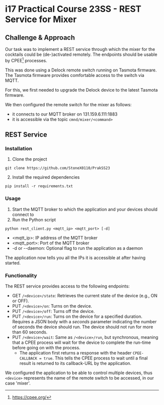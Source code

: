 # i17 Practical Course 23SS - REST Service for Mixer
## Challenge & Approach
Our task was to implement a REST service through which the mixer for the cocktails could be (de-)activated remotely.
The endpoints should be usable by CPEE[^1] processes.
[^1]: https://cpee.org/

This was done using a Delock remote switch running on Tasmota firmware.
The Tasmota firmware provides comfortable access to the switch via MQTT.

For this, we first needed to upgrade the Delock device to the latest Tasmota firmware.

We then configured the remote switch for the mixer as follows:
- it connects to our MQTT broker on 131.159.6.111:1883
- it is accessible via the topic `cmnd/mixer/<command>`

## REST Service
### Installation
1. Clone the project
```
git clone https://github.com/StoneX0110/PrakSS23
```
2. Install the required dependencies
```
pip install -r requirements.txt
```
### Usage
1. Start the MQTT broker to which the application and your devices should connect to
2. Run the Python script
```
python rest_client.py <mqtt_ip> <mqtt_port> [-d]
```
- <mqtt_ip>: IP address of the MQTT broker
- <mqtt_port>: Port of the MQTT broker
- -d or --daemon: Optional flag to run the application as a daemon
  
The application now tells you all the IPs it is accessible at after having started.

### Functionality
The REST service provides access to the following endpoints:
- GET `/<device>/state`: Retrieves the current state of the device (e.g., ON or OFF).
- PUT `/<device>/on`: Turns on the device.
- PUT `/<device>/off`: Turns off the device.
- PUT `/<device>/run`: Turns on the device for a specified duration.
Requires a JSON body with a *seconds* parameter indicating the number of seconds the device should run.
The device should not run for more than 60 seconds.
- PUT `/<device>/wait`: Same as `/<device>/run`, but synchronous, meaning that a CPEE process will wait for the device to complete the run-time before going on with the process.
  - The application first returns a response with the header `CPEE-CALLBACK = true`. This tells the CPEE process to wait until a final result is returned to its callback-URL by the application.

We configured the application to be able to control multiple devices, thus `<device>` represents the name of the remote switch to be accessed, in our case 'mixer'.
